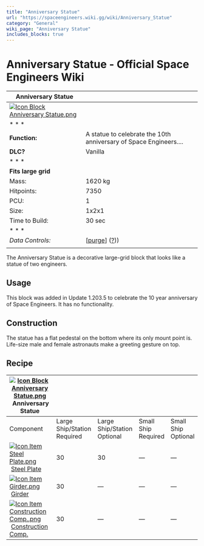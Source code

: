 ```yaml
---
title: "Anniversary Statue"
url: "https://spaceengineers.wiki.gg/wiki/Anniversary_Statue"
category: "General"
wiki_page: "Anniversary Statue"
includes_blocks: true
---
```


# Anniversary Statue - Official Space Engineers Wiki

| Anniversary Statue |     |
| --- | --- |
| [![Icon Block Anniversary Statue.png](https://spaceengineers.wiki.gg/images/2/2f/Icon_Block_Anniversary_Statue.png?6fb911)](https://spaceengineers.wiki.gg/wiki/File:Icon_Block_Anniversary_Statue.png) |     |
| * * * |     |
| **Function:** | A statue to celebrate the 10th anniversary of Space Engineers.... |
| **DLC?** | Vanilla |
| * * * |     |
| **Fits large grid** |     |
| Mass: | 1620 kg |
| Hitpoints: | 7350 |
| PCU: | 1   |
| Size: | 1x2x1 |
| Time to Build: | 30 sec |
| * * * |     |
| _Data Controls:_ | \[[purge](https://spaceengineers.wiki.gg/wiki/Anniversary_Statue?action=purge)\] ([?](https://spaceengineers.wiki.gg/wiki/Template:Info_Block))) |
|     |     |

The Anniversary Statue is a decorative large-grid block that looks like a statue of two engineers.

## Usage

This block was added in Update 1.203.5 to celebrate the 10 year anniversary of Space Engineers. It has no functionality.

## Construction

The statue has a flat pedestal on the bottom where its only mount point is. Life-size male and female astronauts make a greeting gesture on top.

## Recipe

| [![Icon Block Anniversary Statue.png](https://spaceengineers.wiki.gg/images/thumb/2/2f/Icon_Block_Anniversary_Statue.png/21px-Icon_Block_Anniversary_Statue.png?6fb911)](https://spaceengineers.wiki.gg/wiki/Anniversary_Statue "Anniversary Statue") Anniversary Statue |     |     |     |     |
| --- | --- | --- | --- | --- |
| Component | Large Ship/Station  <br>Required | Large Ship/Station  <br>Optional | Small Ship  <br>Required | Small Ship  <br>Optional |
| [![Icon Item Steel Plate.png](https://spaceengineers.wiki.gg/images/thumb/4/4c/Icon_Item_Steel_Plate.png/21px-Icon_Item_Steel_Plate.png?437e3a)](https://spaceengineers.wiki.gg/wiki/Steel_Plate "Steel Plate") [Steel Plate](https://spaceengineers.wiki.gg/wiki/Steel_Plate "Steel Plate") | 30  | 30  | —   | —   |
| [![Icon Item Girder.png](https://spaceengineers.wiki.gg/images/thumb/e/e9/Icon_Item_Girder.png/21px-Icon_Item_Girder.png?b2c906)](https://spaceengineers.wiki.gg/wiki/Girder "Girder") [Girder](https://spaceengineers.wiki.gg/wiki/Girder "Girder") | 30  | —   | —   | —   |
| [![Icon Item Construction Comp..png](https://spaceengineers.wiki.gg/images/thumb/4/45/Icon_Item_Construction_Comp..png/21px-Icon_Item_Construction_Comp..png?cdc26f)](https://spaceengineers.wiki.gg/wiki/Construction_Comp. "Construction Comp.") [Construction Comp.](https://spaceengineers.wiki.gg/wiki/Construction_Comp. "Construction Comp.") | 30  | —   | —   | —   |